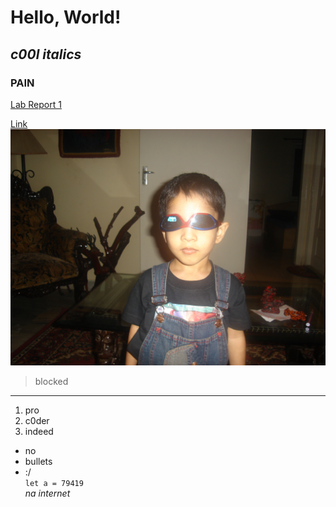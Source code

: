 # Hello, World! 
## *c00l italics* 
### **PAIN**  
[Lab Report 1](https://yash-lol.github.io/cse15l-lab-reports/lab1week2/lab-report-1-week-2.html) 


[Link](https://youtu.be/LKsgDcckur0) 
![Image](/DSC01276.JPG) 
> blocked 
---
1. pro  
2. c0der 
3. indeed 
- no 
- bullets 
- :/ \
`let a = 79419` \
*na internet*


